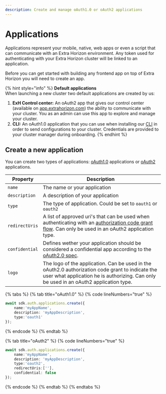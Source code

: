 ```yaml
---
description: Create and manage oAuth1.0 or oAuth2 applications
---
```


# Applications

Applications represent your mobile, native, web apps or even a script that can communicate with an Extra Horizon environment. Any token used for authenticating with your Extra Horizon cluster will be linked to an application.

Before you can get started with building any frontend app on top of Extra Horizon you will need to create an app.

{% hint style="info" %}
**Default applications**\
When launching a new cluster two default applications are created by us:

1. **ExH Control center:** An oAuth2 app that gives our control center (available on  [app.extrahorizon.com](https://app.extrahorizon.com)) the ability to communicate with your cluster. You as an admin can use this app to explore and manage your cluster.
2. **CLI:** An oAuth1.0 application that you can use when installing our [CLI](https://docs.extrahorizon.com/extrahorizon-cli/) in order to send configurations to your cluster. Credentials are provided to your cluster manager during onboarding.
{% endhint %}

## Create a new application

You can create two types of applications: [oAuth1.0](https://www.rfc-editor.org/rfc/rfc5849) applications or [oAuth2](https://www.rfc-editor.org/rfc/rfc6749) applications.

| Property       | Description                                                                                                                                                                                                  |
| -------------- | ------------------------------------------------------------------------------------------------------------------------------------------------------------------------------------------------------------ |
| `name`         | The name or your application                                                                                                                                                                                 |
| `description`  | A description of your application                                                                                                                                                                            |
| `type`         | The type of application. Could be set to `oauth1` or `oauth2`                                                                                                                                                |
| `redirectUris` | A list of approved uri's that can be used when authenticating with an [authorization code grant flow](https://www.rfc-editor.org/rfc/rfc6749#section-1.3.1). Can only be used in an oAuth2 application type. |
| `confidential` | Defines wether your application should be considered a confidential app according to the [oAuth2.0 spec](https://www.rfc-editor.org/rfc/rfc6749).                                                            |
| `logo`         | The logo of the application. Can be used in the oAuth2.0 authorization code grant to indicate the user what application he is authorizing. Can only be used in an oAuth2 application type.                   |

{% tabs %}
{% tab title="oAuth1.0" %}
{% code lineNumbers="true" %}
```typescript
await sdk.auth.applications.create({
    name:'myAppName',
    description: 'myAppDescription',
    type:'oauth1'
});
```
{% endcode %}
{% endtab %}

{% tab title="oAuth2" %}
{% code lineNumbers="true" %}
```typescript
await sdk.auth.applications.create({
    name:'myAppName',
    description: 'myAppDescription',
    type:'oauth2',
    redirectUris:[''],
    confidential: false
});
```
{% endcode %}
{% endtab %}
{% endtabs %}
